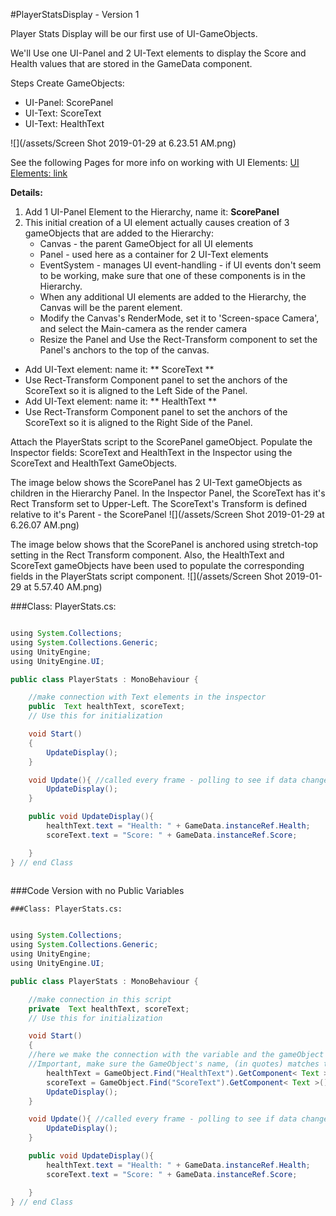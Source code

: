 #PlayerStatsDisplay - Version 1

Player Stats Display will be our first use of UI-GameObjects.  

We'll Use one UI-Panel and 2 UI-Text elements to display the Score and Health values that are stored in the GameData  component.

Steps Create GameObjects: 
- UI-Panel:  ScorePanel
- UI-Text:  ScoreText
- UI-Text:  HealthText

![](/assets/Screen Shot 2019-01-29 at 6.23.51 AM.png)

See the following Pages for more info on working with UI Elements: 
[UI Elements: link](/project-1-score-and-ui-elements.md)

**Details:**
1.  Add 1 UI-Panel Element to the Hierarchy, name it:  **ScorePanel**
2.  This initial creation of a UI element actually causes creation of 3 gameObjects that are added to the Hierarchy:
    - Canvas - the parent GameObject for all UI elements
    - Panel - used here as a container for 2 UI-Text elements
    - EventSystem - manages UI event-handling - if UI events don't seem to be working, make sure that one of these components is in the Hierarchy.  
    - When any additional UI elements are added to the Hierarchy, the Canvas will be the parent element.
    - Modify the Canvas's RenderMode, set it to 'Screen-space Camera', and select the Main-camera as the render camera
    - Resize the Panel and Use the Rect-Transform component to set the Panel's anchors to the top of the canvas.
  - Add UI-Text element: name it: ** ScoreText **
  - Use Rect-Transform Component panel to set the  anchors of the ScoreText so it is aligned to the Left Side of the Panel.  
  - Add UI-Text element: name it: ** HealthText **
  - Use Rect-Transform Component panel to set the  anchors of the ScoreText so it is aligned to the Right Side of the Panel.  

 
Attach the PlayerStats script to the ScorePanel gameObject.  Populate the Inspector fields: ScoreText and HealthText in the Inspector using the ScoreText and HealthText GameObjects.

The image below shows the ScorePanel has 2 UI-Text gameObjects as children in the Hierarchy Panel.  In the Inspector Panel, the ScoreText has it's Rect Transform set to Upper-Left. The ScoreText's Transform is defined relative to it's Parent - the ScorePanel
![](/assets/Screen Shot 2019-01-29 at 6.26.07 AM.png)

The image below shows that the ScorePanel is anchored using stretch-top setting in the Rect Transform component.  Also, the HealthText and ScoreText gameObjects have been used to populate the corresponding fields in the PlayerStats script component.
![](/assets/Screen Shot 2019-01-29 at 5.57.40 AM.png)
                      
###Class: PlayerStats.cs:

```java

using System.Collections;
using System.Collections.Generic;
using UnityEngine;
using UnityEngine.UI;

public class PlayerStats : MonoBehaviour {

    //make connection with Text elements in the inspector
    public  Text healthText, scoreText;
    // Use this for initialization

    void Start()
    {
        UpdateDisplay();
    }

    void Update(){ //called every frame - polling to see if data changed
        UpdateDisplay();
    }

    public void UpdateDisplay(){
        healthText.text = "Health: " + GameData.instanceRef.Health;
        scoreText.text = "Score: " + GameData.instanceRef.Score;

    }
} // end Class
 
```

###Code Version with no Public Variables
    
  
    ###Class: PlayerStats.cs:

```java

using System.Collections;
using System.Collections.Generic;
using UnityEngine;
using UnityEngine.UI;

public class PlayerStats : MonoBehaviour {

    //make connection in this script
    private  Text healthText, scoreText;
    // Use this for initialization

    void Start()
    {
    //here we make the connection with the variable and the gameObject's component using script -
    //Important, make sure the GameObject's name, (in quotes) matches the actual GameObject name in the Unity scene.
        healthText = GameObject.Find("HealthText").GetComponent< Text >();
        scoreText = GameObject.Find("ScoreText").GetComponent< Text >();
        UpdateDisplay();
    }

    void Update(){ //called every frame - polling to see if data changed
        UpdateDisplay();
    }

    public void UpdateDisplay(){
        healthText.text = "Health: " + GameData.instanceRef.Health;
        scoreText.text = "Score: " + GameData.instanceRef.Score;

    }
} // end Class
 
```


      